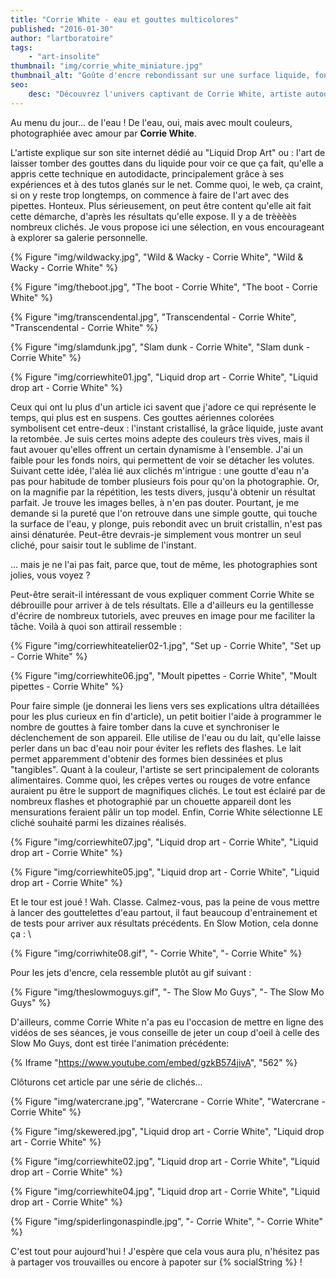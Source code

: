 ```yaml
---
title: "Corrie White - eau et gouttes multicolores"
published: "2016-01-30"
author: "lartboratoire"
tags: 
    - "art-insolite"
thumbnail: "img/corrie_white_miniature.jpg"
thumbnail_alt: "Goûte d'encre rebondissant sur une surface liquide, fond noir, reflets bleus, roses, violets - Corrie White"
seo:
    desc: "Découvrez l'univers captivant de Corrie White, artiste autodidacte spécialisée dans l'art des gouttes colorées, photographies fascinantes capturant une beauté éphémère."
---
```


Au menu du jour... de l'eau ! De l'eau, oui, mais avec moult couleurs, photographiée avec amour par **Corrie White**. 

L'artiste explique sur son site internet dédié au "Liquid Drop Art" ou : l'art de laisser tomber des gouttes dans du liquide pour voir ce que ça fait, qu'elle a appris cette technique en autodidacte, principalement grâce à ses expériences et à des tutos glanés sur le net. Comme quoi, le web, ça craint, si on y reste trop longtemps, on commence à faire de l'art avec des pipettes. Honteux. Plus sérieusement, on peut être content qu'elle ait fait cette démarche, d'après les résultats qu'elle expose. Il y a de trèèèès nombreux clichés. Je vous propose ici une sélection, en vous encourageant à explorer sa galerie personnelle.

{% Figure "img/wildwacky.jpg", "Wild & Wacky - Corrie White", "Wild & Wacky - Corrie White" %}

{% Figure "img/theboot.jpg", "The boot - Corrie White", "The boot - Corrie White" %}

{% Figure "img/transcendental.jpg", "Transcendental - Corrie White", "Transcendental - Corrie White" %}

{% Figure "img/slamdunk.jpg", "Slam dunk - Corrie White", "Slam dunk - Corrie White" %}

{% Figure "img/corriewhite01.jpg", "Liquid drop art - Corrie White", "Liquid drop art - Corrie White" %}

Ceux qui ont lu plus d'un article ici savent que j'adore ce qui représente le temps, qui plus est en suspens. Ces gouttes aériennes colorées symbolisent cet entre-deux : l'instant cristallisé, la grâce liquide, juste avant la retombée. Je suis certes moins adepte des couleurs très vives, mais il faut avouer qu'elles offrent un certain dynamisme à l'ensemble. J'ai un faible pour les fonds noirs, qui permettent de voir se détacher les volutes. Suivant cette idée, l'aléa lié aux clichés m'intrigue : une goutte d'eau n'a pas pour habitude de tomber plusieurs fois pour qu'on la photographie. Or, on la magnifie par la répétition, les tests divers, jusqu'à obtenir un résultat parfait. Je trouve les images belles, à n'en pas douter. Pourtant, je me demande si la pureté que l'on retrouve dans une simple goutte, qui touche la surface de l'eau, y plonge, puis rebondit avec un bruit cristallin, n'est pas ainsi dénaturée. Peut-être devrais-je simplement vous montrer un seul cliché, pour saisir tout le sublime de l'instant.

... mais je ne l'ai pas fait, parce que, tout de même, les photographies sont jolies, vous voyez ?

Peut-être serait-il intéressant de vous expliquer comment Corrie White se débrouille pour arriver à de tels résultats. Elle a d'ailleurs eu la gentillesse d'écrire de nombreux tutoriels, avec preuves en image pour me faciliter la tâche. Voilà à quoi son attirail ressemble :

{% Figure "img/corriewhiteatelier02-1.jpg", "Set up - Corrie White", "Set up - Corrie White" %}

{% Figure "img/corriewhite06.jpg", "Moult pipettes - Corrie White", "Moult pipettes - Corrie White" %}

Pour faire simple (je donnerai les liens vers ses explications ultra détaillées pour les plus curieux en fin d'article), un petit boitier l'aide à programmer le nombre de gouttes à faire tomber dans la cuve et synchroniser le déclenchement de son appareil. Elle utilise de l'eau ou du lait, qu'elle laisse perler dans un bac d'eau noir pour éviter les reflets des flashes. Le lait permet apparemment d'obtenir des formes bien dessinées et plus "tangibles". Quant à la couleur, l'artiste se sert principalement de colorants alimentaires. Comme quoi, les crêpes vertes ou rouges de votre enfance auraient pu être le support de magnifiques clichés. Le tout est éclairé par de nombreux flashes et photographié par un chouette appareil dont les mensurations feraient pâlir un top model. Enfin, Corrie White sélectionne LE cliché souhaité parmi les dizaines réalisés.

{% Figure "img/corriewhite07.jpg", "Liquid drop art - Corrie White", "Liquid drop art - Corrie White" %}

{% Figure "img/corriewhite05.jpg", "Liquid drop art - Corrie White", "Liquid drop art - Corrie White" %}

Et le tour est joué ! Wah. Classe. Calmez-vous, pas la peine de vous mettre à lancer des gouttelettes d'eau partout, il faut beaucoup d'entrainement et de tests pour arriver aux résultats précédents. En Slow Motion, cela donne ça : \

{% Figure "img/corriwhite08.gif", "- Corrie White", "- Corrie White" %}

Pour les jets d'encre, cela ressemble plutôt au gif suivant :

{% Figure "img/theslowmoguys.gif", "- The Slow Mo Guys", "- The Slow Mo Guys" %}

D'ailleurs, comme Corrie White n'a pas eu l'occasion de mettre en ligne des vidéos de ses séances, je vous conseille de jeter un coup d'oeil à celle des Slow Mo Guys, dont est tirée l'animation précédente:

{% Iframe "https://www.youtube.com/embed/gzkB574jivA", "562" %}

Clôturons cet article par une série de clichés...

{% Figure "img/watercrane.jpg", "Watercrane - Corrie White", "Watercrane - Corrie White" %}

{% Figure "img/skewered.jpg", "Liquid drop art - Corrie White", "Liquid drop art - Corrie White" %}

{% Figure "img/corriewhite02.jpg", "Liquid drop art - Corrie White", "Liquid drop art - Corrie White" %}

{% Figure "img/corriewhite04.jpg", "Liquid drop art - Corrie White", "Liquid drop art - Corrie White" %}

{% Figure "img/spiderlingonaspindle.jpg", "- Corrie White", "- Corrie White" %}

C'est tout pour aujourd'hui ! J'espère que cela vous aura plu, n'hésitez pas à partager vos trouvailles ou encore à papoter sur {% socialString %} !

